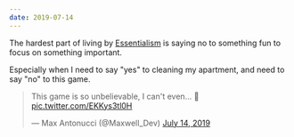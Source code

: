 ```yaml
---
date: 2019-07-14
---
```


The hardest part of living by [Essentialism](/exocortex/nonfiction/Essentialism.html) is saying no to something fun to focus on something important.

Especially when I need to say "yes" to cleaning my apartment, and need to say "no" to this game.

<blockquote class="twitter-tweet" data-lang="en"><p lang="en" dir="ltr">This game is so unbelievable, I can&#39;t even... 🤣 <a href="https://t.co/EKKys3tl0H">pic.twitter.com/EKKys3tl0H</a></p>&mdash; Max Antonucci (@Maxwell_Dev) <a href="https://twitter.com/Maxwell_Dev/status/1150426783122165760?ref_src=twsrc%5Etfw">July 14, 2019</a></blockquote>
<script async src="https://platform.twitter.com/widgets.js" charset="utf-8"></script>
